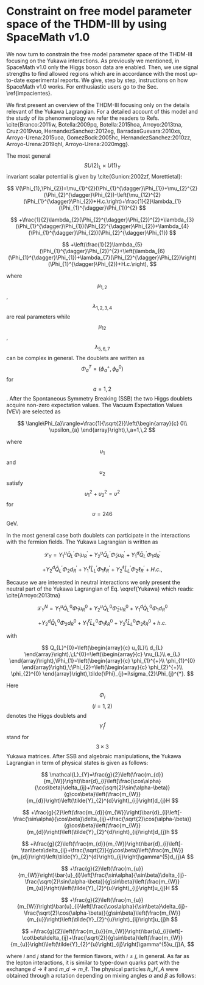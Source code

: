 # Constraint on free model parameter space of the THDM-III by using SpaceMath v1.0

We now turn to constrain the free model parameter space of the THDM-III focusing on the Yukawa interactions. As previously we mentioned, in SpaceMath v1.0 only the Higgs boson data are enabled. Then, we use signal strengths to find allowed regions which are in accordance with the most up-to-date experimental reports. We give, step by step, instructions on how SpaceMath v1.0 works. For enthusiastic users go to the Sec. \ref{impacientes}.

We first present an overview of the THDM-III focusing only on the details relevant of the Yukawa Lagrangian. For a detailed account of this model and the study of its phenomenology we refer the readers to Refs. \cite{Branco:2011iw, Botella:2009pq, Botella:2015hoa, Arroyo:2013tna, Cruz:2019vuo, HernandezSanchez:2012eg, BarradasGuevara:2010xs, Arroyo-Urena:2015uoa, GomezBock:2005hc, HernandezSanchez:2010zz, Arroyo-Urena:2019qhl, Arroyo-Urena:2020mgg}.

The most general $$SU(2)_L\times U(1)_Y$$ invariant scalar potential is given by \cite{Gunion:2002zf, Morettietal}:

$$
V(\Phi_{1},\Phi_{2})=\mu_{1}^{2}(\Phi_{1}^{\dagger}\Phi_{1})+\mu_{2}^{2}(\Phi_{2}^{\dagger}\Phi_{2})-\left(\mu_{12}^{2}(\Phi_{1}^{\dagger}\Phi_{2})+H.c.\right)+\frac{1}{2}\lambda_{1}(\Phi_{1}^{\dagger}\Phi_{1})^{2}
$$

$$
+\frac{1}{2}\lambda_{2}(\Phi_{2}^{\dagger}\Phi_{2})^{2}+\lambda_{3}(\Phi_{1}^{\dagger}\Phi_{1})(\Phi_{2}^{\dagger}\Phi_{2})+\lambda_{4}(\Phi_{1}^{\dagger}\Phi_{2})(\Phi_{2}^{\dagger}\Phi_{1})
$$

$$
+\left(\frac{1}{2}\lambda_{5}(\Phi_{1}^{\dagger}\Phi_{2})^{2}+\left(\lambda_{6}(\Phi_{1}^{\dagger}\Phi_{1})+\lambda_{7}(\Phi_{2}^{\dagger}\Phi_{2})\right)(\Phi_{1}^{\dagger}\Phi_{2})+H.c.\right),
$$

where $$\mu_{1, 2}$$, $$\lambda_{1, 2, 3 ,4}$$ are real parameters while $$\mu_{12}$$, $$\lambda_{5, 6, 7}$$ can be complex in general. The doublets are written as $$\Phi_{a}^T=\left( \phi_{a}^{+}, \phi_{a}^0\right)$$ for $$a=1, 2$$. After the Spontaneous Symmetry Breaking (SSB) the two Higgs doublets acquire non-zero expectation values. The Vacuum Expectation Values (VEV) are selected as

$$
\langle\Phi_{a}\rangle=\frac{1}{\sqrt{2}}\left(\begin{array}{c}
0\\
\upsilon_{a}
\end{array}\right),\,a=1,\,2
$$

where $$\upsilon_1$$ and $$\upsilon_2$$ satisfy $$\upsilon_1^2 + \upsilon_2^2 = \upsilon^2$$ for $$\upsilon=246$$ GeV.

In the most general case both doublets can participate in the interactions with the fermion fields. The Yukawa Lagrangian is written as

$$
\mathcal{L}_{Y}=Y_{1}^{u}\bar{Q}_{L}^{'}\tilde{\Phi}_{1}u_{R}^{'}+Y_{2}^{u}\bar{Q}_{L}^{'}\tilde{\Phi}_{2}u_{R}^{'}+Y_{1}^{d}\bar{Q}_{L}^{'}\Phi_{1}d_{R}^{'}
$$

$$
+Y_{2}^{d}\bar{Q}_{L}^{'}\Phi_{2}d_{R}^{'}+Y_{1}^{\ell}\bar{L}_{L}^{'}\Phi_{1}\ell_{R}^{'}+Y_{2}^{\ell}\bar{L}_{L}^{'}\Phi_{2}\ell_{R}^{'}+H.c.,
$$

Because we are interested in neutral interactions we only present the neutral part of the Yukawa Lagrangian of Eq. \eqref{Yukawa} which reads: \cite{Arroyo:2013tna}

$$
\mathcal{L}_{Y}^{N}=Y_{1}^{u}\bar{Q}_{L}^{0}\tilde{\Phi}_{1}u_{R}^{0}+Y_{2}^{u}\bar{Q}_{L}^{0}\tilde{\Phi}_{2}u_{R}^{0}+Y_{1}^{d}\bar{Q}_{L}^{0}\Phi_{1}d_{R}^{0}
$$

$$
+Y_{2}^{d}\bar{Q}_{L}^{0}\Phi_{2}d_{R}^{0}+Y_{1}^{\ell}\bar{L}_{L}^{0}\Phi_{1}\ell_{R}^{0}+Y_{2}^{\ell}\bar{L}_{L}^{0}\Phi_{2}\ell_{R}^{0}+h.c.
$$

with

$$
Q_{L}^{0}=\left(\begin{array}{c}
u_{L}\\
d_{L}
\end{array}\right),\;L^{0}=\left(\begin{array}{c}
\nu_{L}\\
e_{L}
\end{array}\right),\Phi_{1}=\left(\begin{array}{c}
\phi_{1}^{+}\\
\phi_{1}^{0}
\end{array}\right),\;\Phi_{2}=\left(\begin{array}{c}
\phi_{2}^{+}\\
\phi_{2}^{0}
\end{array}\right),\tilde{\Phi}_{j}=i\sigma_{2}\Phi_{j}^{*}.
$$

Here $$\Phi_i$$ $$(i=1, 2)$$ denotes the Higgs doublets and $$Y_i^f$$ stand for $$3\times3$$ Yukawa matrices. After SSB and algebraic manipulations, the Yukawa Lagrangian in term of physical states is given as follows:

$$
\mathcal{L}_{Y}=\frac{g}{2}\left(\frac{m_{d}}{m_{W}}\right)\bar{d}_{i}\left[\frac{\cos\alpha}{\cos\beta}\delta_{ij}+\frac{\sqrt{2}\sin(\alpha-\beta)}{g\cos\beta}\left(\frac{m_{W}}{m_{d}}\right)\left(\tilde{Y}_{2}^{d}\right)_{ij}\right]d_{j}H
$$

$$
+\frac{g}{2}\left(\frac{m_{d}}{m_{W}}\right)\bar{d}_{i}\left[-\frac{\sin\alpha}{\cos\beta}\delta_{ij}+\frac{\sqrt{2}\cos(\alpha-\beta)}{g\cos\beta}\left(\frac{m_{W}}{m_{d}}\right)\left(\tilde{Y}_{2}^{d}\right)_{ij}\right]d_{j}h
$$

$$
+i\frac{g}{2}\left(\frac{m_{d}}{m_{W}}\right)\bar{d}_{i}\left[-\tan\beta\delta_{ij}+\frac{\sqrt{2}}{g\cos\beta}\left(\frac{m_{W}}{m_{d}}\right)\left(\tilde{Y}_{2}^{d}\right)_{ij}\right]\gamma^{5}d_{j}A
$$

$$
+\frac{g}{2}\left(\frac{m_{u}}{m_{W}}\right)\bar{u}_{i}\left[\frac{\sin\alpha}{\sin\beta}\delta_{ij}-\frac{\sqrt{2}\sin(\alpha-\beta)}{g\sin\beta}\left(\frac{m_{W}}{m_{u}}\right)\left(\tilde{Y}_{2}^{u}\right)_{ij}\right]u_{j}H
$$

$$
+\frac{g}{2}\left(\frac{m_{u}}{m_{W}}\right)\bar{u}_{i}\left[\frac{\cos\alpha}{\sin\beta}\delta_{ij}-\frac{\sqrt{2}\cos(\alpha-\beta)}{g\sin\beta}\left(\frac{m_{W}}{m_{u}}\right)\left(\tilde{Y}_{2}^{u}\right)_{ij}\right]u_{j}h
$$

$$
+i\frac{g}{2}\left(\frac{m_{u}}{m_{W}}\right)\bar{u}_{i}\left[-\cot\beta\delta_{ij}+\frac{\sqrt{2}}{g\sin\beta}\left(\frac{m_{W}}{m_{u}}\right)\left(\tilde{Y}_{2}^{u}\right)_{ij}\right]\gamma^{5}u_{j}A,
$$

where $i$ and $j$ stand for the fermion flavors, with $i\neq j$, in general. As far as the lepton interactions, it is similar to type-down quarks part with the exchange $d\to\ell$ and $m\_d\to m\_{\ell}$. The physical particles $h,,H,,A$ were obtained through a rotation depending on mixing angles $\alpha$ and $\beta$ as follows:
